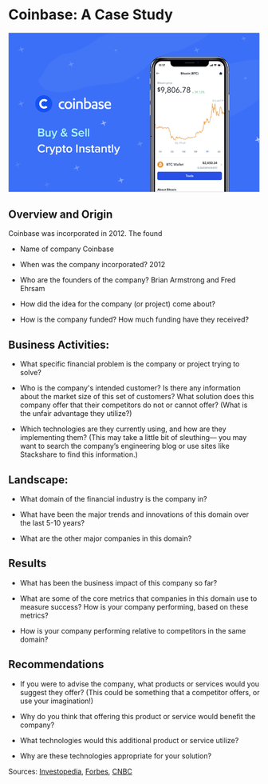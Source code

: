 # Coinbase: A Case Study

![Cointbase](Coinbase_01.png)

## Overview and Origin

Coinbase was incorporated in 2012. The found

- Name of company
  Coinbase

- When was the company incorporated?
  2012

- Who are the founders of the company?
  Brian Armstrong and Fred Ehrsam

- How did the idea for the company (or project) come about?

- How is the company funded? How much funding have they received?

## Business Activities:

- What specific financial problem is the company or project trying to solve?

- Who is the company's intended customer? Is there any information about the market size of this set of customers?
  What solution does this company offer that their competitors do not or cannot offer? (What is the unfair advantage they utilize?)

- Which technologies are they currently using, and how are they implementing them? (This may take a little bit of sleuthing–– you may want to search the company’s engineering blog or use sites like Stackshare to find this information.)

## Landscape:

- What domain of the financial industry is the company in?

- What have been the major trends and innovations of this domain over the last 5-10 years?

- What are the other major companies in this domain?

## Results

- What has been the business impact of this company so far?

- What are some of the core metrics that companies in this domain use to measure success? How is your company performing, based on these metrics?

- How is your company performing relative to competitors in the same domain?

## Recommendations

- If you were to advise the company, what products or services would you suggest they offer? (This could be something that a competitor offers, or use your imagination!)

- Why do you think that offering this product or service would benefit the company?

- What technologies would this additional product or service utilize?

- Why are these technologies appropriate for your solution?

Sources: [Investopedia](https://www.investopedia.com/tech/coinbase-what-it-and-how-do-you-use-it/), [Forbes](https://www.forbes.com/companies/coinbase/?sh=632e5d0a699f), [CNBC](https://www.cnbc.com/2020/12/17/largest-us-cryptocurrency-exchange-coinbase-files-for-ipo-as-bitcoin-soars-past-23000.html)
